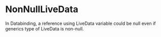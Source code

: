 # NonNullLiveData
In Databinding, a reference using LiveData variable  could be null even if generics type of LiveData is non-null. 
